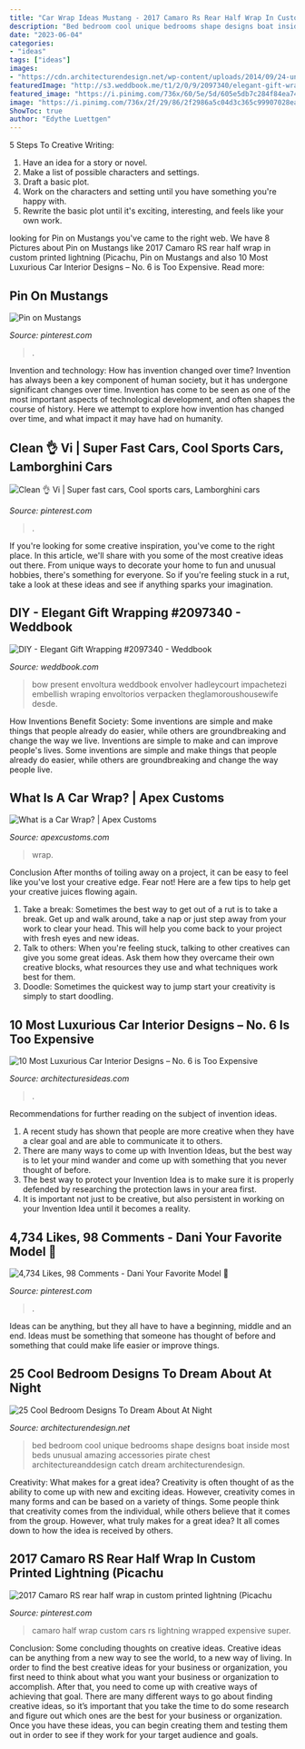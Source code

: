 ```yaml
---
title: "Car Wrap Ideas Mustang - 2017 Camaro Rs Rear Half Wrap In Custom Printed Lightning (picachu"
description: "Bed bedroom cool unique bedrooms shape designs boat inside most beds unusual amazing accessories pirate chest architectureanddesign catch dream architecturendesign"
date: "2023-06-04"
categories:
- "ideas"
tags: ["ideas"]
images:
- "https://cdn.architecturendesign.net/wp-content/uploads/2014/09/24-unique-bed-in-car-shape.jpg"
featuredImage: "http://s3.weddbook.me/t1/2/0/9/2097340/elegant-gift-wrapping.jpg"
featured_image: "https://i.pinimg.com/736x/60/5e/5d/605e5db7c284f84ea740e1e39f2e2d87.jpg"
image: "https://i.pinimg.com/736x/2f/29/86/2f2986a5c04d3c365c99907028ea02ae.jpg"
ShowToc: true
author: "Edythe Luettgen"
---
```



5 Steps To Creative Writing:
1. Have an idea for a story or novel.
2. Make a list of possible characters and settings.
3. Draft a basic plot.
4. Work on the characters and setting until you have something you're happy with.
5. Rewrite the basic plot until it's exciting, interesting, and feels like your own work.

	

		
looking for Pin on Mustangs you've came to the right web. We have 8 Pictures about Pin on Mustangs like 2017 Camaro RS rear half wrap in custom printed lightning (Picachu, Pin on Mustangs and also 10 Most Luxurious Car Interior Designs – No. 6 is Too Expensive. Read more:
		
    
## Pin On Mustangs

<img loading=lazy src="https://i.pinimg.com/736x/2f/29/86/2f2986a5c04d3c365c99907028ea02ae.jpg" onerror="this.onerror=null;this.src='https://tse2.mm.bing.net/th?id=OIP.DHDKF1kuYzOFZWP3J28KvAHaHa&amp;pid=15.1';" alt="Pin on Mustangs">

_Source: pinterest.com_

>. 

	

Invention and technology: How has invention changed over time?
Invention has always been a key component of human society, but it has undergone significant changes over time. Invention has come to be seen as one of the most important aspects of technological development, and often shapes the course of history. Here we attempt to explore how invention has changed over time, and what impact it may have had on humanity.

    
## Clean 👌 Vi | Super Fast Cars, Cool Sports Cars, Lamborghini Cars

<img loading=lazy src="https://i.pinimg.com/736x/60/5e/5d/605e5db7c284f84ea740e1e39f2e2d87.jpg" onerror="this.onerror=null;this.src='https://tse2.mm.bing.net/th?id=OIP.CufGwZAhcv3t30muDUMdVgHaHY&amp;pid=15.1';" alt="Clean 👌 Vi | Super fast cars, Cool sports cars, Lamborghini cars">

_Source: pinterest.com_

>. 

	

If you're looking for some creative inspiration, you've come to the right place. In this article, we'll share with you some of the most creative ideas out there. From unique ways to decorate your home to fun and unusual hobbies, there's something for everyone. So if you're feeling stuck in a rut, take a look at these ideas and see if anything sparks your imagination.

    
## DIY - Elegant Gift Wrapping #2097340 - Weddbook

<img loading=lazy src="http://s3.weddbook.me/t1/2/0/9/2097340/elegant-gift-wrapping.jpg" onerror="this.onerror=null;this.src='https://tse3.mm.bing.net/th?id=OIP.BTT-mTguTHrCzD2pLhVTEQHaJ3&amp;pid=15.1';" alt="DIY - Elegant Gift Wrapping #2097340 - Weddbook">

_Source: weddbook.com_

>bow present envoltura weddbook envolver hadleycourt impachetezi embellish wraping envoltorios verpacken theglamoroushousewife desde. 

	

How Inventions Benefit Society: Some inventions are simple and make things that people already do easier, while others are groundbreaking and change the way we live.
Inventions are simple to make and can improve people's lives. Some inventions are simple and make things that people already do easier, while others are groundbreaking and change the way people live.

    
## What Is A Car Wrap? | Apex Customs

<img loading=lazy src="https://www.apexcustoms.com/wp-content/uploads/8.png" onerror="this.onerror=null;this.src='https://tse4.mm.bing.net/th?id=OIP.dVA8cL9_EGMgLGsJ-XSCzgHaES&amp;pid=15.1';" alt="What is a Car Wrap? | Apex Customs">

_Source: apexcustoms.com_

>wrap. 

	

Conclusion
After months of toiling away on a project, it can be easy to feel like you've lost your creative edge. Fear not! Here are a few tips to help get your creative juices flowing again.
1. Take a break: Sometimes the best way to get out of a rut is to take a break. Get up and walk around, take a nap or just step away from your work to clear your head. This will help you come back to your project with fresh eyes and new ideas.
2. Talk to others: When you're feeling stuck, talking to other creatives can give you some great ideas. Ask them how they overcame their own creative blocks, what resources they use and what techniques work best for them.
3. Doodle: Sometimes the quickest way to jump start your creativity is simply to start doodling.

    
## 10 Most Luxurious Car Interior Designs – No. 6 Is Too Expensive

<img loading=lazy src="https://architecturesideas.com/wp-content/uploads/2017/07/009.jpg" onerror="this.onerror=null;this.src='https://tse2.mm.bing.net/th?id=OIP.dsXwtfXZV5bkVnYT-qzmdAHaE8&amp;pid=15.1';" alt="10 Most Luxurious Car Interior Designs – No. 6 is Too Expensive">

_Source: architecturesideas.com_

>. 

	

Recommendations for further reading on the subject of invention ideas.
1. A recent study has shown that people are more creative when they have a clear goal and are able to communicate it to others.
2. There are many ways to come up with Invention Ideas, but the best way is to let your mind wander and come up with something that you never thought of before. 
3. The best way to protect your Invention Idea is to make sure it is properly defended by researching the protection laws in your area first. 
4. It is important not just to be creative, but also persistent in working on your Invention Idea until it becomes a reality.

    
## 4,734 Likes, 98 Comments - Dani Your Favorite Model 💋

<img loading=lazy src="https://i.pinimg.com/736x/0c/a2/21/0ca2218421c3ddaf44cde2eafe6809ee.jpg" onerror="this.onerror=null;this.src='https://tse2.mm.bing.net/th?id=OIP.vi3BIqrap4KNX_yZ_ukHfwHaJQ&amp;pid=15.1';" alt="4,734 Likes, 98 Comments - Dani Your Favorite Model 💋">

_Source: pinterest.com_

>. 

	

Ideas can be anything, but they all have to have a beginning, middle and an end. Ideas must be something that someone has thought of before and something that could make life easier or improve things.

    
## 25 Cool Bedroom Designs To Dream About At Night

<img loading=lazy src="https://cdn.architecturendesign.net/wp-content/uploads/2014/09/24-unique-bed-in-car-shape.jpg" onerror="this.onerror=null;this.src='https://tse1.mm.bing.net/th?id=OIP.-4ELo5yXT_nqAxC_ig_rRgHaGM&amp;pid=15.1';" alt="25 Cool Bedroom Designs To Dream About At Night">

_Source: architecturendesign.net_

>bed bedroom cool unique bedrooms shape designs boat inside most beds unusual amazing accessories pirate chest architectureanddesign catch dream architecturendesign. 

	

Creativity: What makes for a great idea?
Creativity is often thought of as the ability to come up with new and exciting ideas. However, creativity comes in many forms and can be based on a variety of things. Some people think that creativity comes from the individual, while others believe that it comes from the group. However, what truly makes for a great idea? It all comes down to how the idea is received by others.

    
## 2017 Camaro RS Rear Half Wrap In Custom Printed Lightning (Picachu

<img loading=lazy src="https://i.pinimg.com/736x/3e/6c/b9/3e6cb9e0bbe6ab06373eb02adc252663.jpg" onerror="this.onerror=null;this.src='https://tse3.mm.bing.net/th?id=OIP.rvlr5EvI6V8hfjfBzoSexAHaFJ&amp;pid=15.1';" alt="2017 Camaro RS rear half wrap in custom printed lightning (Picachu">

_Source: pinterest.com_

>camaro half wrap custom cars rs lightning wrapped expensive super. 

	

Conclusion: Some concluding thoughts on creative ideas.
Creative ideas can be anything from a new way to see the world, to a new way of living. In order to find the best creative ideas for your business or organization, you first need to think about what you want your business or organization to accomplish. After that, you need to come up with creative ways of achieving that goal. There are many different ways to go about finding creative ideas, so it’s important that you take the time to do some research and figure out which ones are the best for your business or organization. Once you have these ideas, you can begin creating them and testing them out in order to see if they work for your target audience and goals.

